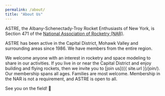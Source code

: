 ```yaml
---
permalink: /about/
title: "About Us"
---
```


ASTRE, the Albany-Schenectady-Troy Rocket Enthusiasts of New York, is Section 471 of the [National Association of Rocketry (NAR)](http://www.nar.org).

ASTRE has been active in the Capital District, Mohawk Valley and surrounding areas since 1986. We have members from the entire region.

We welcome anyone with an interest in rocketry and space modeling to share in our activities.
If you live in or near the Capital District and enjoy building and flying rockets, 
then we invite you to [join us]({{ site.url }}/join/). Our membership spans all ages. Families are most welcome. 
Membership in the NAR is not a requirement, and ASTRE is open to all.

See you on the field! 🚀

